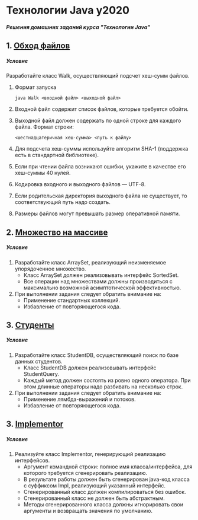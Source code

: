 # Технологии Java y2020

##### Решения домашних заданий курса "Технологии Java"


## 1. [Обход файлов](https://github.com/grinvlad/java-advanced/blob/master/java-solutions/info/kgeorgiy/ja/grin/walk/Walk.java)

##### Условиe
Разработайте класс Walk, осуществляющий подсчет хеш-сумм файлов.
1. Формат запуска

   `java Walk <входной файл> <выходной файл>`
2. Входной файл содержит список файлов, которые требуется обойти.
3. Выходной файл должен содержать по одной строке для каждого файла. Формат строки:

   `<шестнадцатеричная хеш-сумма> <путь к файлу>`
4. Для подсчета хеш-суммы используйте алгоритм SHA-1 (поддержка есть в стандартной библиотеке).
5. Если при чтении файла возникают ошибки, укажите в качестве его хеш-суммы 40 нулей.
6. Кодировка входного и выходного файлов — UTF-8.
7. Если родительская директория выходного файла не существует, то соответствующий путь надо создать.
8. Размеры файлов могут превышать размер оперативной памяти.


## 2. [Множество на массиве](https://github.com/grinvlad/java-advanced/blob/master/java-solutions/info/kgeorgiy/ja/grin/arrayset/ArraySet.java)

##### Условиe
1. Разработайте класс ArraySet, реализующий неизменяемое упорядоченное множество.
   * Класс ArraySet должен реализовывать интерфейс SortedSet.
   * Все операции над множествами должны производиться с максимально возможной асимптотической эффективностью.
2. При выполнении задания следует обратить внимание на:
   * Применение стандартных коллекций.
   * Избавление от повторяющегося кода.


## 3. [Студенты](https://github.com/grinvlad/java-advanced/blob/master/java-solutions/info/kgeorgiy/ja/grin/student/StudentDB.java)

##### Условиe
1. Разработайте класс StudentDB, осуществляющий поиск по базе данных студентов.
   * Класс StudentDB должен реализовывать интерфейс StudentQuery.
   * Каждый метод должен состоять из ровно одного оператора. При этом длинные операторы надо разбивать на несколько строк.
2. При выполнении задания следует обратить внимание на:
   * Применение лямбда-выражений и потоков.
   * Избавление от повторяющегося кода.


## 3. [Implementor](https://github.com/grinvlad/java-advanced/blob/master/java-solutions/info/kgeorgiy/ja/grin/implementor/Implementor.java)

##### Условиe
1. Реализуйте класс Implementor, генерирующий реализацию интерфейсов.
   * Аргумент командной строки: полное имя класса/интерфейса, для которого требуется сгенерировать реализацию.
   * В результате работы должен быть сгенерирован java-код класса с суффиксом Impl, реализующий указанный интерфейс.
   * Сгенерированный класс должен компилироваться без ошибок.
   * Сгенерированный класс не должен быть абстрактным.
   * Методы сгенерированного класса должны игнорировать свои аргументы и возвращать значения по умолчанию.
